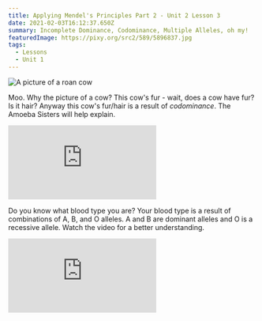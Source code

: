```yaml
---
title: Applying Mendel's Principles Part 2 - Unit 2 Lesson 3
date: 2021-02-03T16:12:37.650Z
summary: Incomplete Dominance, Codominance, Multiple Alleles, oh my!
featuredImage: https://pixy.org/src2/589/5896837.jpg
tags:
  - Lessons
  - Unit 1
---
```

![A picture of a roan cow](https://pixy.org/src2/589/5896837.jpg)

Moo. Why the picture of a cow? This cow's fur - wait, does a cow have fur? Is it hair? Anyway this cow's fur/hair is a result of *codominance*. The Amoeba Sisters will help explain.

<div class="youtube-container"><iframe class="responsive-iframe" src="https://www.youtube.com/embed/YJHGfbW55l0" frameborder="0" allow="accelerometer; autoplay; clipboard-write; encrypted-media; gyroscope; picture-in-picture" allowfullscreen></iframe></div>

Do you know what blood type you are? Your blood type is a result of combinations of A, B, and O alleles. A and B are dominant alleles and O is a recessive allele. Watch the video for a better understanding.

<div class="youtube-container"><iframe class="responsive-iframe" src="https://www.youtube.com/embed/9O5JQqlngFY" frameborder="0" allow="accelerometer; autoplay; clipboard-write; encrypted-media; gyroscope; picture-in-picture" allowfullscreen></iframe></div>
